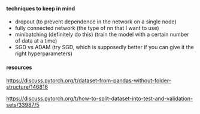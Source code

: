 #### techniques to keep in mind
- dropout (to prevent dependence in the network on a single node)
- fully connected network (the type of nn that I want to use)
- minibatching (definitely do this) (train the model with a certain number of data at a time)
- SGD vs ADAM (try SGD, which is supposedly better if you can give it the right hyperparameters)

#### resources
https://discuss.pytorch.org/t/dataset-from-pandas-without-folder-structure/146816

https://discuss.pytorch.org/t/how-to-split-dataset-into-test-and-validation-sets/33987/5